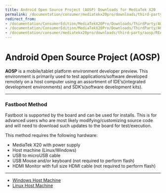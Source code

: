 ```yaml
---
title: Android Open Source Project (AOSP) Downloads for MediaTek X20
permalink: /documentation/consumer/mediatekx20pro/downloads/third-party/aosp/
redirect_from:
- /documentation/ConsumerEdition/MediaTekX20Pro/Downloads/ThirdParty/AOSP/README.md/
- /documentation/ConsumerEdition/MediaTekX20Pro/Downloads/ThirdParty/AOSP/
- /documentation/consumer/mediatekx20pro/downloads/third-party/aosp/README.md/
---
```

# Android Open Source Project (AOSP)

**AOSP** is a mobile/tablet platform environment developer preview. This environment is primarily used to test applications/software developed remotely on a host computer using an assortment of IDE’s(integrated development environments) and SDK’s(software development kits).

***

### Fastboot Method

Fastboot is supported by the board and can be used for installs. This is for advanced users who are most likely modifying/customizing source code and will need to download such updates to the board for test/execution.

This method requires the following hardware:

- MediaTek X20 with power supply
- Host machine (Linux/Windows)
- USB to microUSB cable
- USB Mouse and/or keyboard (not required to perform flash)
- HDMI Monitor with full size HDMI cable (not required to perform flash)

***

- [Windows Host Machine](windows-fastboot.md)
- [Linux Host Machine](linux-fastboot.md)
